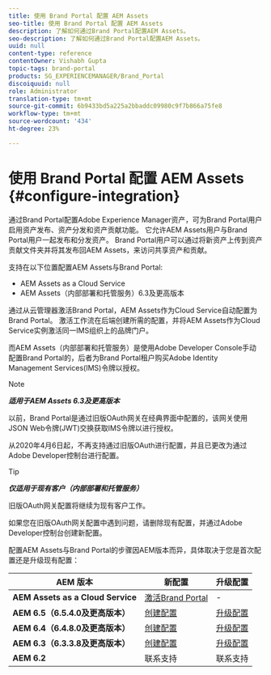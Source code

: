 ```yaml
---
title: 使用 Brand Portal 配置 AEM Assets
seo-title: 使用 Brand Portal 配置 AEM Assets
description: 了解如何通过Brand Portal配置AEM Assets。
seo-description: 了解如何通过Brand Portal配置AEM Assets。
uuid: null
content-type: reference
contentOwner: Vishabh Gupta
topic-tags: brand-portal
products: SG_EXPERIENCEMANAGER/Brand_Portal
discoiquuid: null
role: Administrator
translation-type: tm+mt
source-git-commit: 6b9433bd5a225a2bbaddc09980c9f7b866a75fe8
workflow-type: tm+mt
source-wordcount: '434'
ht-degree: 23%

---
```



# 使用 Brand Portal 配置 AEM Assets {#configure-integration}

通过Brand Portal配置Adobe Experience Manager资产，可为Brand Portal用户启用资产发布、资产分发和资产贡献功能。 它允许AEM Assets用户与Brand Portal用户一起发布和分发资产。 Brand Portal用户可以通过将新资产上传到资产贡献文件夹并将其发布回AEM Assets，来访问共享资产和贡献。

支持在以下位置配置AEM Assets与Brand Portal:
* AEM Assets as a Cloud Service
* AEM Assets（内部部署和托管服务）6.3及更高版本

通过从云管理器激活Brand Portal，AEM Assets作为Cloud Service自动配置为Brand Portal。 激活工作流在后端创建所需的配置，并将AEM Assets作为Cloud Service实例激活同一IMS组织上的品牌门户。

而AEM Assets（内部部署和托管服务）是使用Adobe Developer Console手动配置Brand Portal的，后者为Brand Portal租户购买Adobe Identity Management Services(IMS)令牌以授权。

>[!NOTE]
>
>***适用于AEM Assets 6.3及更高版本***
>
>以前，Brand Portal是通过旧版OAuth网关在经典界面中配置的，该网关使用JSON Web令牌(JWT)交换获取IMS令牌以进行授权。
>
>从2020年4月6日起，不再支持通过旧版OAuth进行配置，并且已更改为通过Adobe Developer控制台进行配置。


>[!TIP]
>
>***仅适用于现有客户（内部部署和托管服务）***
>
>旧版OAuth网关配置将继续为现有客户工作。
>
>如果您在旧版OAuth网关配置中遇到问题，请删除现有配置，并通过Adobe Developer控制台创建新配置。

配置AEM Assets与Brand Portal的步骤因AEM版本而异，具体取决于您是首次配置还是升级现有配置：

| **AEM 版本** | **新配置** | **升级配置** |
|---|---|---|
| **AEM Assets as a Cloud Service** | [激活Brand Portal](https://docs.adobe.com/content/help/zh-Hans/experience-manager-cloud-service/assets/brand-portal/configure-aem-assets-with-brand-portal.html) | - |
| **AEM 6.5（6.5.4.0及更高版本）** | [创建配置](https://docs.adobe.com/content/help/zh-Hans/experience-manager-65/assets/brandportal/configure-aem-assets-with-brand-portal.html) | [升级配置](https://docs.adobe.com/content/help/zh-Hans/experience-manager-65/assets/brandportal/configure-aem-assets-with-brand-portal.html#upgrade-integration-65) |
| **AEM 6.4（6.4.8.0及更高版本）** | [创建配置](https://docs.adobe.com/content/help/zh-Hans/experience-manager-64/assets/brandportal/configure-aem-assets-with-brand-portal.html) | [升级配置](https://docs.adobe.com/content/help/zh-Hans/experience-manager-64/assets/brandportal/configure-aem-assets-with-brand-portal.html#upgrade-integration-64) |
| **AEM 6.3（6.3.3.8及更高版本）** | [创建配置](https://helpx.adobe.com/cn/experience-manager/6-3/assets/using/brand-portal-configuring-integration.html) | [升级配置](https://helpx.adobe.com/cn/experience-manager/6-3/assets/using/brand-portal-configuring-integration.html#Upgradeconfiguration) |
| **AEM 6.2** | 联系支持 | 联系支持 |
